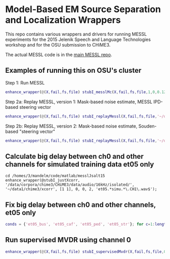 # Model-Based EM Source Separation and Localization Wrappers

This repo contains various wrappers and drivers for running MESSL
experiments for the 2015 Jelenik Speech and Language Technologies
workshop and for the OSU submission to CHiME3.

The actual MESSL code is in the [main MESSL repo](http://github.com/mim/messl).

## Examples of running this on OSU's cluster

Step 1: Run MESSL
```matlab
enhance_wrapper(@(X,fail,fs,file) stubI_messlMc(X,fail,fs,file,1,0,0.12,1,'bestMic','mrfCompatExpSched',[0 0 0 0 0 0 0 0 .2],'mrfHardCompatExp',5,'mrfCompatFile','~mandelm/data8/messlData/ibmNeighborCountsSimple.mat', 'mrfLbpIter', 4), '/data/corpora/chime3/simulatedMoreMovement/isolated_MESSL', '~/data1/chime3/out/moreMovement/messlMcMvdrMrf.2Hard5Lbp4', [1 1], 0, 0, 1);
```

Step 2a: Replay MESSL, version 1: Mask-based noise estimate, MESSL IPD-based steering vector
```matlab
enhance_wrapper(@(X,fail,fs,file) stubI_replayMessl(X,fail,fs,file,'~/data1/chime3/out/messlMcMvdrMrf.2Hard5Lbp4Slate/data/','','souden','ipd','mask',1), '/data/corpora/chime3/CHiME3/data/audio/16kHz/isolated/', '~/data1/chime3/out/replaySlateXcMaskIpd', [1 1], 0, 1, 1);
```

Step 2b: Replay MESSL, version 2: Mask-based noise estimate, Souden-based "steering vector"
```matlab
enhance_wrapper(@(X,fail,fs,file) stubI_replayMessl(X,fail,fs,file,'~/data1/chime3/out/messlMcMvdrMrf.2Hard5Lbp4Slate/data/','','souden','','mask',1), '/data/corpora/chime3/CHiME3/data/audio/16kHz/isolated/', '~/data1/chime3/out/replaySlateXcMaskSouden', [1 1], 0, 1, 1);
```

## Calculate big delay between ch0 and other channels for simulated training data et05 only
```
cd /homes/3/mandelm/code/matlab/messlJsalt15
enhance_wrapper(@stubI_justXcorr, '/data/corpora/chime3/CHiME3/data/audio/16kHz/isolated/', '~/data1/chime3/xcorr', [1 1], 0, 0, 2, 'et05.*simu.*\.CH1\.wav$');
```

## Fix big delay between ch0 and other channels, et05 only
```matlab
conds = {'et05_bus', 'et05_caf', 'et05_ped', 'et05_str'}; for c=1:length(conds), correctCh0Delay(fullfile('/data/corpora/chime3/CHiME3/data/audio/16kHz/isolated',[conds{c} '_simu']), fullfile('~/data1/chime3/xcorr/data', [conds{c} '_simu'])); end
```

## Run supervised MVDR using channel 0 

```matlab
enhance_wrapper(@(X,fail,fs,file) stubI_supervisedMvdr(X,fail,fs,file,0.75,0.85,15), '/data/corpora/chime3/CHiME3/data/audio/16kHz/isolated/', '~/data1/chime3/out/sup75m85a15db/', [1 1], 0, 0, 2, '[de]t05.*simu.*\.CH1\.wav$');
```


